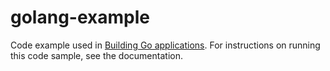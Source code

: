 # golang-example
Code example used in [Building Go applications](https://cloud.google.com/build/docs/building/build-go). For instructions on running this code sample, see the documentation.
